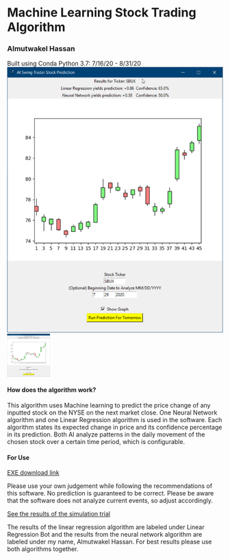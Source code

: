 # Machine Learning Stock Trading Algorithm 
<h3> Almutwakel Hassan </h3>

Built using Conda Python 3.7: 7/16/20 - 8/31/20
![Screenshot](screenshots/window.png)
<img src="/screenshots/window.png" width="100" height="100" />


<h4> How does the algorithm work? </h4>

This algorithm uses Machine learning to predict the price change of any inputted stock on the NYSE on the next market close. One Neural Network algorithm and one Linear Regression algorithm is used in the software. Each algorithm states its expected change in price and its confidence percentage in its prediction. Both AI analyze patterns in the daily movement of the chosen stock over a certain time period, which is configurable.

<h4> For Use </h4>

[EXE download link](https://drive.google.com/file/d/1Hz4t8kmb-jbGGpnWs4F87IMavNzYVYyb/view?usp=sharing)

Please use your own judgement while following the recommendations of this software. No prediction is guaranteed to be correct. Please be aware that the software does not analyze current events, so adjust accordingly.

[See the results of the simulation trial](https://www.marketwatch.com/game/stock-predictor-experiment)

The results of the linear regression algorithm are labeled under Linear Regression Bot and the results from the neural network algorithm are labeled under my name, Almutwakel Hassan. For best results please use both algorithms together.
